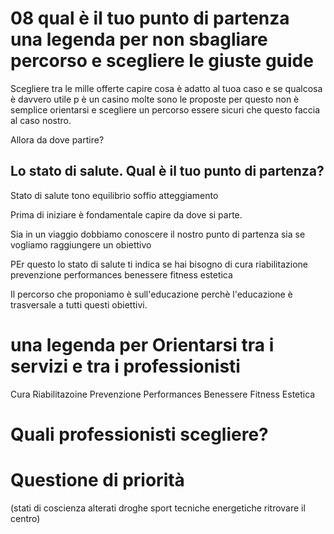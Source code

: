 # 08  qual è il tuo punto di partenza una legenda per non sbagliare percorso e scegliere le giuste guide 


Scegliere tra le mille offerte capire cosa è adatto al tuoa caso e se qualcosa è davvero utile p è un casino molte sono le proposte per questo non è semplice orientarsi e scegliere un percorso essere sicuri che questo faccia al caso nostro. 

Allora da dove partire? 

## Lo stato di salute. Qual è il tuo punto di partenza?



Stato di salute tono equilibrio soffio atteggiamento 

Prima di iniziare è fondamentale capire da dove si parte.

Sia in un viaggio dobbiamo conoscere il nostro punto di partenza sia se vogliamo raggiungere un obiettivo 

PEr questo lo stato di salute
ti indica 
se hai bisogno di cura riabilitazione prevenzione performances benessere fitness estetica 

Il percorso che proponiamo è sull'educazione perchè l'educazione è trasversale a tutti questi obiettivi.



# una legenda per Orientarsi tra i servizi e tra i professionisti 


Cura 
Riabilitazoine
Prevenzione
Performances
Benessere
Fitness
Estetica


#  Quali professionisti scegliere?


# Questione di priorità 

(stati di coscienza alterati droghe sport tecniche energetiche ritrovare il centro)



<!--stackedit_data:
eyJoaXN0b3J5IjpbLTEyNzczMTAyMTQsLTEyMzI1MTkwNjQsMT
I2NjkxMzc0MCwtMTY2ODM1MDQ5OCwtMTY5OTcxNjA1LC0xMjUz
Njk1ODc3LC0xNDQ0NTA3MzE0LC0xODY5Mjg2OTEwLDc2NDI0NT
I2Miw1MzEwODU1OTFdfQ==
-->